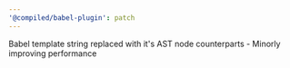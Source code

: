 ```yaml
---
'@compiled/babel-plugin': patch
---
```


Babel template string replaced with it's AST node counterparts - Minorly improving performance
